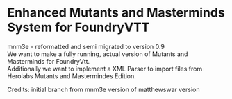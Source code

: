 # Enhanced Mutants and Masterminds System for FoundryVTT
mnm3e - reformatted and semi migrated to version 0.9  <br>
We want to make a fully running, actual version of Mutants and Masterminds for FoundryVtt.  <br>
Additionally we want to implement a XML Parser to import files from Herolabs Mutants and Mastermindes Edition. <br>

Credits:
initial branch from mnm3e version of matthewswar version
